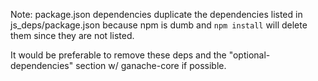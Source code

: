 Note: package.json dependencies duplicate the dependencies listed in js_deps/package.json because npm is dumb and `npm install` will delete them since they are not listed.

It would be preferable to remove these deps and the "optional-dependencies" section w/ ganache-core if possible.
